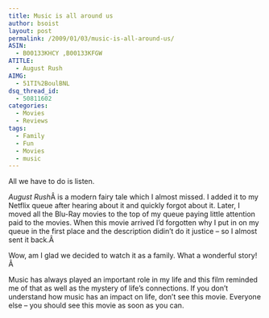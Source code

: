 ```yaml
---
title: Music is all around us
author: bsoist
layout: post
permalink: /2009/01/03/music-is-all-around-us/
ASIN:
  - B00133KHCY ,B00133KFGW
ATITLE:
  - August Rush
AIMG:
  - 51TI%2BoulBNL
dsq_thread_id:
  - 50811602
categories:
  - Movies
  - Reviews
tags:
  - Family
  - Fun
  - Movies
  - music
---
```

All we have to do is listen.

*August Rush*Â is a modern fairy tale which I almost missed. I added it to my Netflix queue after hearing about it and quickly forgot about it. Later, I moved all the Blu-Ray movies to the top of my queue paying little attention paid to the movies. When this movie arrived I&#8217;d forgotten why I put in on my queue in the first place and the description didin&#8217;t do it justice &#8211; so I almost sent it back.Â 

Wow, am I glad we decided to watch it as a family. What a wonderful story!Â 

Music has always played an important role in my life and this film reminded me of that as well as the mystery of life&#8217;s connections. If you don&#8217;t understand how music has an impact on life, don&#8217;t see this movie. Everyone else &#8211; you should see this movie as soon as you can.